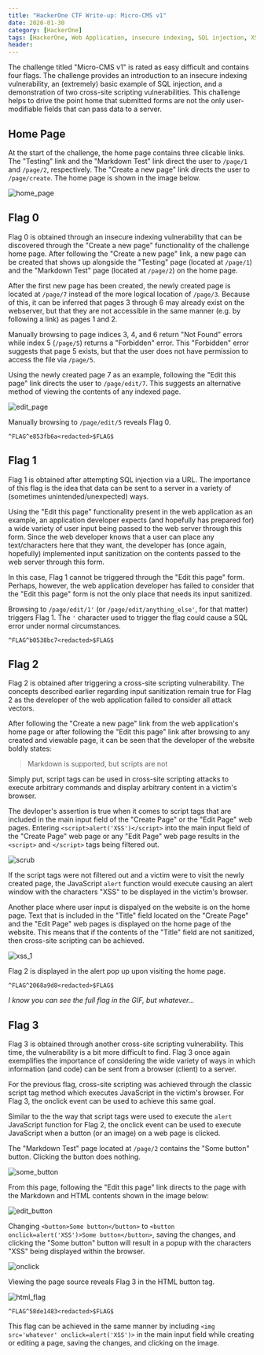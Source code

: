 ```yaml
---
title: "HackerOne CTF Write-up: Micro-CMS v1"
date: 2020-01-30
category: [HackerOne]
tags: [HackerOne, Web Application, insecure indexing, SQL injection, XSS, onclick]
header:
---
```

The challenge titled "Micro-CMS v1" is rated as easy difficult and contains four flags. The challenge provides an introduction to an insecure indexing vulnerability, an (extremely) basic example of SQL injection, and a demonstration of two cross-site scripting vulnerabilities. This challenge helps to drive the point home that submitted forms are not the only user-modifiable fields that can pass data to a server.

## Home Page
At the start of the challenge, the home page contains three clicable links. The "Testing" link and the "Markdown Test" link direct the user to `/page/1` and `/page/2`, respectively. The "Create a new page" link directs the user to `/page/create`. The home page is shown in the image below.

![home_page](/assets/images/h1/microcmsv1/home_page.png)

## Flag 0
Flag 0 is obtained through an insecure indexing vulnerability that can be discovered through the "Create a new page" functionality of the challenge home page. After following the "Create a new page" link, a new page can be created that shows up alongside the "Testing" page (located at `/page/1`) and the "Markdown Test" page (located at `/page/2`) on the home page.

After the first new page has been created, the newly created page is located at `/page/7` instead of the more logical location of `/page/3`. Because of this, it can be inferred that pages 3 through 6 may already exist on the webserver, but that they are not accessible in the same manner (e.g. by following a link) as pages 1 and 2.

Manually browsing to page indices 3, 4, and 6 return "Not Found" errors while index 5 (`/page/5`) returns a "Forbidden" error. This "Forbidden" error suggests that page 5 exists, but that the user does not have permission to access the file via `/page/5`.

Using the newly created page 7 as an example, following the "Edit this page" link directs the user to `/page/edit/7`. This suggests an alternative method of viewing the contents of any indexed page.

![edit_page](/assets/images/h1/microcmsv1/edit_page.png)

Manually browsing to `/page/edit/5` reveals Flag 0.

```
^FLAG^e853fb6a<redacted>$FLAG$
```

## Flag 1
Flag 1 is obtained after attempting SQL injection via a URL. The importance of this flag is the idea that data can be sent to a server in a variety of (sometimes unintended/unexpected) ways. 

Using the "Edit this page" functionality present in the web application as an example, an application developer expects (and hopefully has prepared for) a wide variety of user input being passed to the web server through this form. Since the web developer knows that a user can place any text/characters here that they want, the developer has (once again, hopefully) implemented input sanitization on the contents passed to the web server through this form. 

In this case, Flag 1 cannot be triggered through the "Edit this page" form. Perhaps, however, the web application developer has failed to consider that the "Edit this page" form is not the only place that needs its input sanitized.

Browsing to `/page/edit/1'` (or `/page/edit/anything_else'`, for that matter) triggers Flag 1. The `'` character used to trigger the flag could cause a SQL error under normal circumstances.

```
^FLAG^b0538bc7<redacted>$FLAG$
```

## Flag 2
Flag 2 is obtained after triggering a cross-site scripting vulnerability. The concepts described earlier regarding input sanitization remain true for Flag 2 as the developer of the web application failed to consider all attack vectors.

After following the "Create a new page" link from the web application's home page or after following the "Edit this page" link after browsing to any created and viewable page, it can be seen that the developer of the website boldly states:

> Markdown is supported, but scripts are not

Simply put, script tags can be used in cross-site scripting attacks to execute arbitrary commands and display arbitrary content in a victim's browser.

The devloper's assertion is true when it comes to script tags that are included in the main input field of the "Create Page" or the "Edit Page" web pages. Entering `<script>alert('XSS')</script>` into the main input field of the "Create Page" web page or any "Edit Page" web page results in the `<script>` and `</script>` tags being filtered out.

![scrub](/assets/images/h1/microcmsv1/scrub.gif)

If the script tags were not filtered out and a victim were to visit the newly created page, the JavaScript `alert` function would execute causing an alert window with the characters "XSS" to be displayed in the victim's browser.

Another place where user input is dispalyed on the website is on the home page. Text that is included in the "Title" field located on the "Create Page" and the "Edit Page" web pages is displayed on the home page of the website. This means that if the contents of the "Title" field are not sanitized, then cross-site scripting can be achieved.

![xss_1](/assets/images/h1/microcmsv1/xss_1.gif)

Flag 2 is displayed in the alert pop up upon visiting the home page.

```
^FLAG^2068a9d8<redacted>$FLAG$
```

*I know you can see the full flag in the GIF, but whatever...*

## Flag 3
Flag 3 is obtained through another cross-site scripting vulnerability. This time, the vulnerability is a bit more difficult to find. Flag 3 once again exemplifies the importance of considering the wide variety of ways in which information (and code) can be sent from a browser (client) to a server. 

For the previous flag, cross-site scripting was achieved through the classic script tag method which executes JavaScript in the victim's browser. For Flag 3, the onclick event can be used to achieve this same goal.

Similar to the the way that script tags were used to execute the `alert` JavaScript function for Flag 2, the onclick event can be used to execute JavaScript when a button (or an image) on a web page is clicked.

The "Markdown Test" page located at `/page/2` contains the "Some button" button. Clicking the button does nothing.

![some_button](/assets/images/h1/microcmsv1/some_button.png)

From this page, following the "Edit this page" link directs to the page with the Markdown and HTML contents shown in the image below:

![edit_button](/assets/images/h1/microcmsv1/edit_button.png)

Changing `<button>Some button</button>` to `<button onclick=alert('XSS')>Some button</button>`, saving the changes, and clicking the "Some button" button will result in a popup with the characters "XSS" being displayed within the browser.

![onclick](/assets/images/h1/microcmsv1/onclick.gif)

Viewing the page source reveals Flag 3 in the HTML button tag.

![html_flag](/assets/images/h1/microcmsv1/html_flag.png)

```
^FLAG^58de1483<redacted>$FLAG$
```

This flag can be achieved in the same manner by including `<img src='whatever' onclick=alert('XSS')>` in the main input field while creating or editing a page, saving the changes, and clicking on the image.
